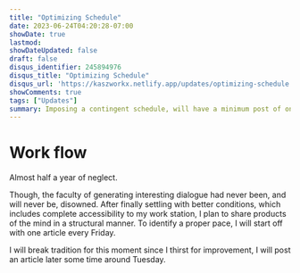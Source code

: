```yaml
---
title: "Optimizing Schedule"
date: 2023-06-24T04:20:28-07:00
showDate: true
lastmod: 
showDateUpdated: false
draft: false
disqus_identifier: 245894976
disqus_title: "Optimizing Schedule"
disqus_url: 'https://kaszworkx.netlify.app/updates/optimizing-schedule'
showComments: true
tags: ["Updates"]
summary: Imposing a contingent schedule, will have a minimum post of one every Friday.
---
```

# Work flow 

Almost half a year of neglect.

Though, the faculty of generating interesting dialogue had never been, and will never be, disowned. After finally settling with better conditions, which includes complete accessibility to my work station, I plan to share products of the mind in a structural manner. To identify a proper pace, I will start off with one article every Friday. 

I will break tradition for this moment since I thirst for improvement, I will post an article later some time around Tuesday.
